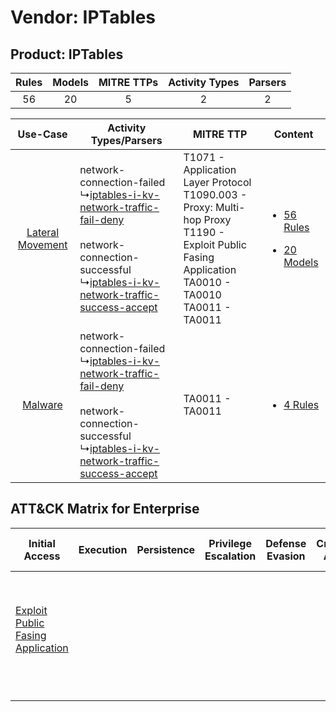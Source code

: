 Vendor: IPTables
================
Product: IPTables
-----------------
| Rules | Models | MITRE TTPs | Activity Types | Parsers |
|:-----:|:------:|:----------:|:--------------:|:-------:|
|  56   |   20   |     5      |       2        |    2    |

|    Use-Case    | Activity Types/Parsers    | MITRE TTP    | Content    |
|:----:| ---- | ---- | ---- |
| [Lateral Movement](../../../UseCases/uc_lateral_movement.md) |  network-connection-failed<br> ↳[iptables-i-kv-network-traffic-fail-deny](Ps/pC_iptablesikvnetworktrafficfaildeny.md)<br><br> network-connection-successful<br> ↳[iptables-i-kv-network-traffic-success-accept](Ps/pC_iptablesikvnetworktrafficsuccessaccept.md)<br> | T1071 - Application Layer Protocol<br>T1090.003 - Proxy: Multi-hop Proxy<br>T1190 - Exploit Public Fasing Application<br>TA0010 - TA0010<br>TA0011 - TA0011<br> | [<ul><li>56 Rules</li></ul><ul><li>20 Models</li></ul>](RM/r_m_iptables_iptables_Lateral_Movement.md) |
|          [Malware](../../../UseCases/uc_malware.md)          |  network-connection-failed<br> ↳[iptables-i-kv-network-traffic-fail-deny](Ps/pC_iptablesikvnetworktrafficfaildeny.md)<br><br> network-connection-successful<br> ↳[iptables-i-kv-network-traffic-success-accept](Ps/pC_iptablesikvnetworktrafficsuccessaccept.md)<br> | TA0011 - TA0011<br>    | [<ul><li>4 Rules</li></ul>](RM/r_m_iptables_iptables_Malware.md)    |

ATT&CK Matrix for Enterprise
----------------------------
| Initial Access                                                                         | Execution | Persistence | Privilege Escalation | Defense Evasion | Credential Access | Discovery | Lateral Movement | Collection | Command and Control                                                                                                                                                                                                      | Exfiltration | Impact |
| -------------------------------------------------------------------------------------- | --------- | ----------- | -------------------- | --------------- | ----------------- | --------- | ---------------- | ---------- | ------------------------------------------------------------------------------------------------------------------------------------------------------------------------------------------------------------------------ | ------------ | ------ |
| [Exploit Public Fasing Application](https://attack.mitre.org/techniques/T1190)<br><br> |           |             |                      |                 |                   |           |                  |            | [Proxy: Multi-hop Proxy](https://attack.mitre.org/techniques/T1090/003)<br><br>[Application Layer Protocol](https://attack.mitre.org/techniques/T1071)<br><br>[Proxy](https://attack.mitre.org/techniques/T1090)<br><br> |              |        |
